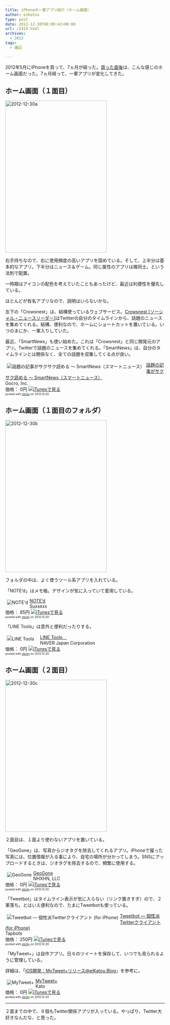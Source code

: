 ```yaml
---
title: iPhoneの一軍アプリ紹介（ホーム画面）
author: eiKatou
type: post
date: 2012-12-30T08:09:42+00:00
url: /2419.html
archives:
  - 2012
tags:
  - 雑記

---
```

2012年5月にiPhoneを買って、7ヵ月が経った。[買った直後][1]は、こんな感じのホーム画面だった。7ヵ月経って、一軍アプリが変化してきた。

## ホーム画面（１面目）

<img src="/uploads/2012/12/2012-12-30a.jpg" alt="2012-12-30a" width="320" height="480" class="alignnone size-full wp-image-2422" srcset="/uploads/2012/12/2012-12-30a.jpg 320w, /blog/uploads/2012/12/2012-12-30a-200x300.jpg 200w" sizes="(max-width: 320px) 100vw, 320px" />

<!--more-->

右手持ちなので、右に使用頻度の高いアプリを固めている。そして、上半分は基本的なアプリ。下半分はニュース＆ゲーム。同じ属性のアプリは隣同士。という法則で配置。
  
一時期はアイコンの配色を考えていたこともあったけど、最近は利便性を優先している。

ほとんどが有名アプリなので、説明はいらないかな。

左下の「Crowsnest」は、結構使っているウェブサービス。[Crowsnest [ソーシャル・ニュースリーダー]][2]はTwitterの自分のタイムラインから、話題のニュースを集めてくれる。結構、便利なので、ホームにショートカットを置いている。いつのまにか、一軍入りしていた。 

最近、「SmartNews」も使い始めた。これは「Crowsnest」と同じ開発元のアプリ。Twitterで話題のニュースを集めてくれる。「SmartNews」は、自分のタイムラインとは関係なく、全ての話題を収集してくる点が良い。

<div class="sticky-itslink">
  <a href="http://click.linksynergy.com/fs-bin/stat?id=b3b5ZvmUdgo&#038;offerid=94348&#038;type=3&#038;subid=0&#038;tmpid=2192&#038;RD_PARM1=https%253A%252F%252Fitunes.apple.com%252Fjp%252Fapp%252Fhua-tino-ji-shigasakusaku%252Fid579581125%253Fmt%253D8%2526uo%253D4%2526partnerId%253D30" rel="nofollow" target="_blank"><img src="http://a1124.phobos.apple.com/us/r1000/067/Purple/v4/6d/9b/04/6d9b0475-5e89-7eb2-1004-9f683654b333/Icon.png" style="border-style:none;float:left;margin:5px;" alt="話題の記事がサクサク読める 〜 SmartNews（スマートニュース）" title="話題の記事がサクサク読める 〜 SmartNews（スマートニュース）" /></a></p> 
  
  <div class="sticky-itslinktext">
    <a href="http://click.linksynergy.com/fs-bin/stat?id=b3b5ZvmUdgo&#038;offerid=94348&#038;type=3&#038;subid=0&#038;tmpid=2192&#038;RD_PARM1=https%253A%252F%252Fitunes.apple.com%252Fjp%252Fapp%252Fhua-tino-ji-shigasakusaku%252Fid579581125%253Fmt%253D8%2526uo%253D4%2526partnerId%253D30" rel="nofollow" target="_blank">話題の記事がサクサク読める 〜 SmartNews（スマートニュース）</a><br />Gocro, Inc.<br />価格： 0円 <a href="http://click.linksynergy.com/fs-bin/stat?id=b3b5ZvmUdgo&#038;offerid=94348&#038;type=3&#038;subid=0&#038;tmpid=2192&#038;RD_PARM1=https%253A%252F%252Fitunes.apple.com%252Fjp%252Fapp%252Fhua-tino-ji-shigasakusaku%252Fid579581125%253Fmt%253D8%2526uo%253D4%2526partnerId%253D30" rel="nofollow" target="_blank"><img src="http://ax.phobos.apple.com.edgesuite.net/ja_jp/images/web/linkmaker/badge_appstore-sm.gif" alt ="iTunesで見る" style="border-style:none;" /></a><br /><span style="font-size:xx-small;">posted with <a href="http://sticky.linclip.com/linkmaker/" target="_blank">sticky</a> on 2012.12.30</span><br style="clear:left;" />
  </div>
</div>



## ホーム画面（１面目のフォルダ）

<img src="/uploads/2012/12/2012-12-30b.jpg" alt="2012-12-30b" width="320" height="480" class="alignnone size-full wp-image-2423" srcset="/uploads/2012/12/2012-12-30b.jpg 320w, /blog/uploads/2012/12/2012-12-30b-200x300.jpg 200w" sizes="(max-width: 320px) 100vw, 320px" />

フォルダの中は、よく使うツール系アプリを入れている。

「NOTE&#8217;d」はメモ帳。デザインが気に入っていて愛用している。

<div class="sticky-itslink">
  <a href="http://click.linksynergy.com/fs-bin/stat?id=b3b5ZvmUdgo&#038;offerid=94348&#038;type=3&#038;subid=0&#038;tmpid=2192&#038;RD_PARM1=https%253A%252F%252Fitunes.apple.com%252Fjp%252Fapp%252Fnoted%252Fid507362852%253Fmt%253D8%2526uo%253D4%2526partnerId%253D30" rel="nofollow" target="_blank"><img src="http://a771.phobos.apple.com/us/r1000/088/Purple/v4/35/5b/2e/355b2e6d-d861-bfec-6f13-4b5cebedad82/Icon.png" style="border-style:none;float:left;margin:5px;" alt="NOTE'd" title="NOTE'd" /></a></p> 
  
  <div class="sticky-itslinktext">
    <a href="http://click.linksynergy.com/fs-bin/stat?id=b3b5ZvmUdgo&#038;offerid=94348&#038;type=3&#038;subid=0&#038;tmpid=2192&#038;RD_PARM1=https%253A%252F%252Fitunes.apple.com%252Fjp%252Fapp%252Fnoted%252Fid507362852%253Fmt%253D8%2526uo%253D4%2526partnerId%253D30" rel="nofollow" target="_blank">NOTE&#8217;d</a><br />Suxxexx<br />価格： 85円 <a href="http://click.linksynergy.com/fs-bin/stat?id=b3b5ZvmUdgo&#038;offerid=94348&#038;type=3&#038;subid=0&#038;tmpid=2192&#038;RD_PARM1=https%253A%252F%252Fitunes.apple.com%252Fjp%252Fapp%252Fnoted%252Fid507362852%253Fmt%253D8%2526uo%253D4%2526partnerId%253D30" rel="nofollow" target="_blank"><img src="http://ax.phobos.apple.com.edgesuite.net/ja_jp/images/web/linkmaker/badge_appstore-sm.gif" alt ="iTunesで見る" style="border-style:none;" /></a><br /><span style="font-size:xx-small;">posted with <a href="http://sticky.linclip.com/linkmaker/" target="_blank">sticky</a> on 2012.12.30</span><br style="clear:left;" />
  </div>
</div>



「LINE Tools」は意外と便利だったりする。

<div class="sticky-itslink">
  <a href="http://click.linksynergy.com/fs-bin/stat?id=b3b5ZvmUdgo&#038;offerid=94348&#038;type=3&#038;subid=0&#038;tmpid=2192&#038;RD_PARM1=https%253A%252F%252Fitunes.apple.com%252Fjp%252Fapp%252Fline-tools%252Fid580412648%253Fmt%253D8%2526uo%253D4%2526partnerId%253D30" rel="nofollow" target="_blank"><img src="http://a1975.phobos.apple.com/us/r1000/104/Purple/v4/fd/e2/13/fde21347-c106-52b3-b877-b3a27f434ca9/appicon.png" style="border-style:none;float:left;margin:5px;" alt="LINE Tools　" title="LINE Tools　" /></a></p> 
  
  <div class="sticky-itslinktext">
    <a href="http://click.linksynergy.com/fs-bin/stat?id=b3b5ZvmUdgo&#038;offerid=94348&#038;type=3&#038;subid=0&#038;tmpid=2192&#038;RD_PARM1=https%253A%252F%252Fitunes.apple.com%252Fjp%252Fapp%252Fline-tools%252Fid580412648%253Fmt%253D8%2526uo%253D4%2526partnerId%253D30" rel="nofollow" target="_blank">LINE Tools　</a><br />NAVER Japan Corporation<br />価格： 0円 <a href="http://click.linksynergy.com/fs-bin/stat?id=b3b5ZvmUdgo&#038;offerid=94348&#038;type=3&#038;subid=0&#038;tmpid=2192&#038;RD_PARM1=https%253A%252F%252Fitunes.apple.com%252Fjp%252Fapp%252Fline-tools%252Fid580412648%253Fmt%253D8%2526uo%253D4%2526partnerId%253D30" rel="nofollow" target="_blank"><img src="http://ax.phobos.apple.com.edgesuite.net/ja_jp/images/web/linkmaker/badge_appstore-sm.gif" alt ="iTunesで見る" style="border-style:none;" /></a><br /><span style="font-size:xx-small;">posted with <a href="http://sticky.linclip.com/linkmaker/" target="_blank">sticky</a> on 2012.12.30</span><br style="clear:left;" />
  </div>
</div>



## ホーム画面（２面目）

<img src="/uploads/2012/12/2012-12-30c.jpg" alt="2012-12-30c" width="320" height="480" class="alignnone size-full wp-image-2421" srcset="/uploads/2012/12/2012-12-30c.jpg 320w, /blog/uploads/2012/12/2012-12-30c-200x300.jpg 200w" sizes="(max-width: 320px) 100vw, 320px" />

２面目は、１面より使わないアプリを置いている。

「GeoGone」は、写真からジオタグを除去してくれるアプリ。iPhoneで撮った写真には、位置情報が入る事により、自宅の場所が分かってしまう。SNSにアップロードするときは、ジオタグを除去するので、頻繁に使用する。

<div class="sticky-itslink">
  <a href="http://click.linksynergy.com/fs-bin/stat?id=b3b5ZvmUdgo&#038;offerid=94348&#038;type=3&#038;subid=0&#038;tmpid=2192&#038;RD_PARM1=https%253A%252F%252Fitunes.apple.com%252Fjp%252Fapp%252Fgeogone%252Fid439605863%253Fmt%253D8%2526uo%253D4%2526partnerId%253D30" rel="nofollow" target="_blank"><img src="http://a553.phobos.apple.com/us/r1000/109/Purple/v4/27/b4/fb/27b4fb19-8b97-fe5a-a185-e598fb599e1b/Icon.png" style="border-style:none;float:left;margin:5px;" alt="GeoGone" title="GeoGone" /></a></p> 
  
  <div class="sticky-itslinktext">
    <a href="http://click.linksynergy.com/fs-bin/stat?id=b3b5ZvmUdgo&#038;offerid=94348&#038;type=3&#038;subid=0&#038;tmpid=2192&#038;RD_PARM1=https%253A%252F%252Fitunes.apple.com%252Fjp%252Fapp%252Fgeogone%252Fid439605863%253Fmt%253D8%2526uo%253D4%2526partnerId%253D30" rel="nofollow" target="_blank">GeoGone</a><br />NHXHN, LLC<br />価格： 0円 <a href="http://click.linksynergy.com/fs-bin/stat?id=b3b5ZvmUdgo&#038;offerid=94348&#038;type=3&#038;subid=0&#038;tmpid=2192&#038;RD_PARM1=https%253A%252F%252Fitunes.apple.com%252Fjp%252Fapp%252Fgeogone%252Fid439605863%253Fmt%253D8%2526uo%253D4%2526partnerId%253D30" rel="nofollow" target="_blank"><img src="http://ax.phobos.apple.com.edgesuite.net/ja_jp/images/web/linkmaker/badge_appstore-sm.gif" alt ="iTunesで見る" style="border-style:none;" /></a><br /><span style="font-size:xx-small;">posted with <a href="http://sticky.linclip.com/linkmaker/" target="_blank">sticky</a> on 2012.12.30</span><br style="clear:left;" />
  </div>
</div>



「Tweetbot」はタイムライン表示が気に入らない（リンク置きすぎ）ので、２軍落ち。とはいえ便利なので、たまにTweetbotも使っている。

<div class="sticky-itslink">
  <a href="http://click.linksynergy.com/fs-bin/stat?id=b3b5ZvmUdgo&#038;offerid=94348&#038;type=3&#038;subid=0&#038;tmpid=2192&#038;RD_PARM1=https%253A%252F%252Fitunes.apple.com%252Fjp%252Fapp%252Ftweetbot-ge-xing-paitwitterkuraianto%252Fid428851691%253Fmt%253D8%2526uo%253D4%2526partnerId%253D30" rel="nofollow" target="_blank"><img src="http://a1385.phobos.apple.com/us/r1000/085/Purple/v4/3f/1f/17/3f1f1720-5c53-9717-5bd7-159562499527/AppIcon.png" style="border-style:none;float:left;margin:5px;" alt="Tweetbot ― 個性派Twitterクライアント (for iPhone)" title="Tweetbot ― 個性派Twitterクライアント (for iPhone)" /></a></p> 
  
  <div class="sticky-itslinktext">
    <a href="http://click.linksynergy.com/fs-bin/stat?id=b3b5ZvmUdgo&#038;offerid=94348&#038;type=3&#038;subid=0&#038;tmpid=2192&#038;RD_PARM1=https%253A%252F%252Fitunes.apple.com%252Fjp%252Fapp%252Ftweetbot-ge-xing-paitwitterkuraianto%252Fid428851691%253Fmt%253D8%2526uo%253D4%2526partnerId%253D30" rel="nofollow" target="_blank">Tweetbot ― 個性派Twitterクライアント (for iPhone)</a><br />Tapbots<br />価格： 250円 <a href="http://click.linksynergy.com/fs-bin/stat?id=b3b5ZvmUdgo&#038;offerid=94348&#038;type=3&#038;subid=0&#038;tmpid=2192&#038;RD_PARM1=https%253A%252F%252Fitunes.apple.com%252Fjp%252Fapp%252Ftweetbot-ge-xing-paitwitterkuraianto%252Fid428851691%253Fmt%253D8%2526uo%253D4%2526partnerId%253D30" rel="nofollow" target="_blank"><img src="http://ax.phobos.apple.com.edgesuite.net/ja_jp/images/web/linkmaker/badge_appstore-sm.gif" alt ="iTunesで見る" style="border-style:none;" /></a><br /><span style="font-size:xx-small;">posted with <a href="http://sticky.linclip.com/linkmaker/" target="_blank">sticky</a> on 2012.12.30</span><br style="clear:left;" />
  </div>
</div>



「MyTweet+」は自作アプリ。日々のツイートを保存して、いつでも見られるように管理している。
  
詳細は、「[iOS開発：MyTweet+リリース@eiKatou Blog][3]」を参考に。

<div class="sticky-itslink">
  <a href="http://click.linksynergy.com/fs-bin/stat?id=b3b5ZvmUdgo&#038;offerid=94348&#038;type=3&#038;subid=0&#038;tmpid=2192&#038;RD_PARM1=https%253A%252F%252Fitunes.apple.com%252Fjp%252Fapp%252Fmytweet%252B%252Fid581752631%253Fmt%253D8%2526uo%253D4%2526partnerId%253D30" rel="nofollow" target="_blank"><img src="http://a1208.phobos.apple.com/us/r1000/071/Purple/v4/e5/66/4a/e5664a38-be06-845a-7295-f422abe38959/Icon.png" style="border-style:none;float:left;margin:5px;" alt="MyTweet+" title="MyTweet+" /></a></p> 
  
  <div class="sticky-itslinktext">
    <a href="http://click.linksynergy.com/fs-bin/stat?id=b3b5ZvmUdgo&#038;offerid=94348&#038;type=3&#038;subid=0&#038;tmpid=2192&#038;RD_PARM1=https%253A%252F%252Fitunes.apple.com%252Fjp%252Fapp%252Fmytweet%252B%252Fid581752631%253Fmt%253D8%2526uo%253D4%2526partnerId%253D30" rel="nofollow" target="_blank">MyTweet+</a><br />Kato<br />価格： 0円 <a href="http://click.linksynergy.com/fs-bin/stat?id=b3b5ZvmUdgo&#038;offerid=94348&#038;type=3&#038;subid=0&#038;tmpid=2192&#038;RD_PARM1=https%253A%252F%252Fitunes.apple.com%252Fjp%252Fapp%252Fmytweet%252B%252Fid581752631%253Fmt%253D8%2526uo%253D4%2526partnerId%253D30" rel="nofollow" target="_blank"><img src="http://ax.phobos.apple.com.edgesuite.net/ja_jp/images/web/linkmaker/badge_appstore-sm.gif" alt ="iTunesで見る" style="border-style:none;" /></a><br /><span style="font-size:xx-small;">posted with <a href="http://sticky.linclip.com/linkmaker/" target="_blank">sticky</a> on 2012.12.30</span><br style="clear:left;" />
  </div>
</div>



* * *

２面までの中で、８個もTwitter関係アプリが入っている。やっぱり、Twitter大好きなんだな、と思った。

 [1]: http://eikatou.net/blog/2012/05/iphone-4s/
 [2]: http://www.crowsnest.tv/
 [3]: http://eikatou.net/blog/2012/12/ios_mytweet_release/
